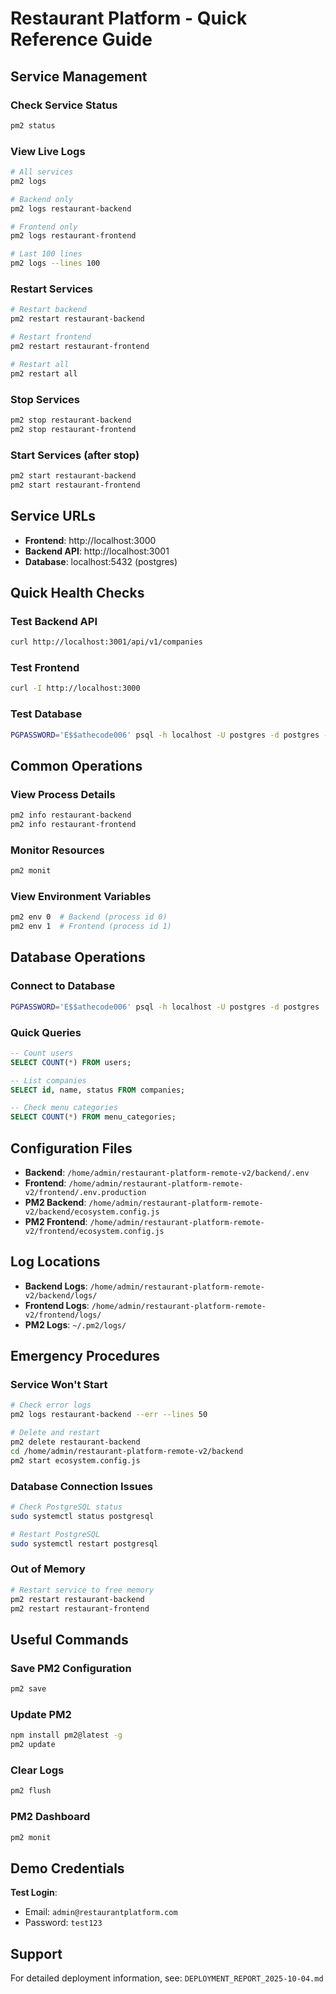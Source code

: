 # Restaurant Platform - Quick Reference Guide

## Service Management

### Check Service Status
```bash
pm2 status
```

### View Live Logs
```bash
# All services
pm2 logs

# Backend only
pm2 logs restaurant-backend

# Frontend only
pm2 logs restaurant-frontend

# Last 100 lines
pm2 logs --lines 100
```

### Restart Services
```bash
# Restart backend
pm2 restart restaurant-backend

# Restart frontend
pm2 restart restaurant-frontend

# Restart all
pm2 restart all
```

### Stop Services
```bash
pm2 stop restaurant-backend
pm2 stop restaurant-frontend
```

### Start Services (after stop)
```bash
pm2 start restaurant-backend
pm2 start restaurant-frontend
```

## Service URLs

- **Frontend**: http://localhost:3000
- **Backend API**: http://localhost:3001
- **Database**: localhost:5432 (postgres)

## Quick Health Checks

### Test Backend API
```bash
curl http://localhost:3001/api/v1/companies
```

### Test Frontend
```bash
curl -I http://localhost:3000
```

### Test Database
```bash
PGPASSWORD='E$$athecode006' psql -h localhost -U postgres -d postgres -c "SELECT version();"
```

## Common Operations

### View Process Details
```bash
pm2 info restaurant-backend
pm2 info restaurant-frontend
```

### Monitor Resources
```bash
pm2 monit
```

### View Environment Variables
```bash
pm2 env 0  # Backend (process id 0)
pm2 env 1  # Frontend (process id 1)
```

## Database Operations

### Connect to Database
```bash
PGPASSWORD='E$$athecode006' psql -h localhost -U postgres -d postgres
```

### Quick Queries
```sql
-- Count users
SELECT COUNT(*) FROM users;

-- List companies
SELECT id, name, status FROM companies;

-- Check menu categories
SELECT COUNT(*) FROM menu_categories;
```

## Configuration Files

- **Backend**: `/home/admin/restaurant-platform-remote-v2/backend/.env`
- **Frontend**: `/home/admin/restaurant-platform-remote-v2/frontend/.env.production`
- **PM2 Backend**: `/home/admin/restaurant-platform-remote-v2/backend/ecosystem.config.js`
- **PM2 Frontend**: `/home/admin/restaurant-platform-remote-v2/frontend/ecosystem.config.js`

## Log Locations

- **Backend Logs**: `/home/admin/restaurant-platform-remote-v2/backend/logs/`
- **Frontend Logs**: `/home/admin/restaurant-platform-remote-v2/frontend/logs/`
- **PM2 Logs**: `~/.pm2/logs/`

## Emergency Procedures

### Service Won't Start
```bash
# Check error logs
pm2 logs restaurant-backend --err --lines 50

# Delete and restart
pm2 delete restaurant-backend
cd /home/admin/restaurant-platform-remote-v2/backend
pm2 start ecosystem.config.js
```

### Database Connection Issues
```bash
# Check PostgreSQL status
sudo systemctl status postgresql

# Restart PostgreSQL
sudo systemctl restart postgresql
```

### Out of Memory
```bash
# Restart service to free memory
pm2 restart restaurant-backend
pm2 restart restaurant-frontend
```

## Useful Commands

### Save PM2 Configuration
```bash
pm2 save
```

### Update PM2
```bash
npm install pm2@latest -g
pm2 update
```

### Clear Logs
```bash
pm2 flush
```

### PM2 Dashboard
```bash
pm2 monit
```

## Demo Credentials

**Test Login**:
- Email: `admin@restaurantplatform.com`
- Password: `test123`

## Support

For detailed deployment information, see: `DEPLOYMENT_REPORT_2025-10-04.md`
